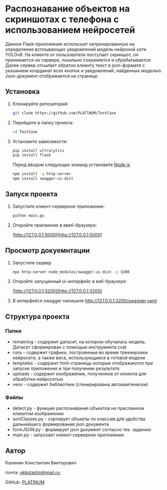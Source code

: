 # Распознавание объектов на скриншотах с телефона с использованием нейросетей

Данное Flask-приложение использует натренированную на 
определение всплывающих уведомлений модель нейроной сети YOLOv8. 
На клиенте от пользователя поступает скриншот, он принимается 
на сервере, локально сохраняется и обрабатывается. 
Далее сервер отсылает обратно клиенту текст в json-формате 
с указанием координат всех кнопок и уведомлений, 
найденных моделью. Json-документ отображается на странице.

## Установка

1. Клонируйте репозиторий:

    ```bash
    git clone https://github.com/PLATlNUM/TestCase
    ```

2. Перейдите в папку проекта:

    ```bash
    cd TestCase
    ```

3. Установите зависимости:

    ```bash
    pip install ultralytics
    pip install flask
    ```
   Перед вводом следующих команд установите [Node.js](https://nodejs.org/en)
    ```bash
    npm install -g http-server
    npm install swagger-ui-dist
    ```
   
## Запуск проекта

1. Запустите клиент-серверное приложение:

    ```bash
    python main.py
    ```

2. Откройте прилжение в ввеб-браузере:

    [http://127.0.0.1:5000](http://127.0.0.1:5000)

## Просмотр докуемнтации

1. Запустите сервер
    ```bash
    npx http-server node_modules/swagger-ui-dist -p 3200
    ```

2. Откройте запущенный ui-интерфейс в веб-браузере:

    [http://127.0.0.1:3200](http://127.0.0.1:3200)

3. В интерфейсе swagger напишите http://127.0.0.1:3200/swagger.yaml

## Структура проекта
### Папки
- remaining - содержит датасет, на котором обучалась модель. Датасет сформирован с помощью инструмента cvat
- runs - содержит графики, построенные во время трекнировки нейросети, а также веса, использующиеся в готовой модели
- templates - содержит html-страницы которые отображаются при запуске приложения и при получении результата
- uploads - содержит изображение, полученное от клиента для обработки нейросетью
- venv - содержит библиотеки (сгенерирована автомаитически)

### Файлы
- detect.py - функция распознавания объектов на присланном клиентом  изображении
- sortClasses.py - сортирует объкеты по классам для удобства дальнейшего формирования json документа
- formJSON.py - формирует json документ согласно тех. заданию
- main.py - запускает клиент-серверное приложение

## Автор

Калинин Константин Викторович 

почта: okkstantin@mail.ru;

GitHub: [PLATlNUM](https://github.com/PLATlNUM)
